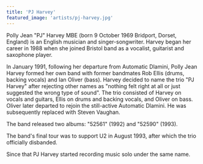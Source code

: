 ```yaml
---
title: 'PJ Harvey'
featured_image: 'artists/pj-harvey.jpg'
---
```

Polly Jean "PJ" Harvey MBE (born 9 October 1969 Bridport, Dorset, England) is an English musician and singer-songwriter.
Harvey began her career in 1988 when she joined Bristol band  as a vocalist, guitarist and saxophone player.

In January 1991, following her departure from Automatic Dlamini, Polly Jean Harvey formed her own band with former bandmates Rob Ellis (drums, backing vocals) and Ian Oliver (bass). Harvey decided to name the trio "PJ Harvey" after rejecting other names as "nothing felt right at all or just suggested the wrong type of sound".
The trio consisted of Harvey on vocals and guitars, Ellis on drums and backing vocals, and Oliver on bass. Oliver later departed to rejoin the still-active Automatic Dlamini. He was subsequently replaced with Steven Vaughan.

The band released two albums: "52561" (1992) and "52590" (1993).

The band's final tour was to support U2 in August 1993, after which the trio officially disbanded.

Since that PJ Harvey started recording music solo under the same name.
